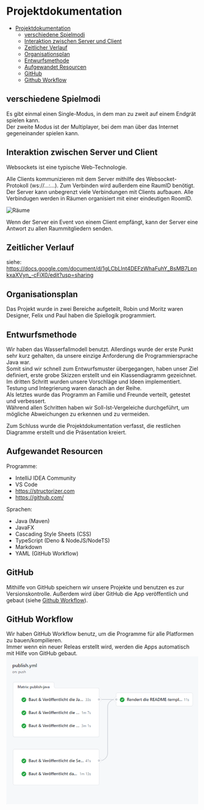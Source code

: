 # Projektdokumentation

- [Projektdokumentation](#projektdokumentation)
  - [verschiedene Spielmodi](#verschiedene-spielmodi)
  - [Interaktion zwischen Server und Client](#interaktion-zwischen-server-und-client)
  - [Zeitlicher Verlauf](#Zeitlicher-Verlauf)
  - [Organisationsplan](#Organisationsplan)
  - [Entwurfsmethode](#Entwurfsmethode)
  - [Aufgewandet Resourcen](#Aufgewandet-Resourcen)
  - [GitHub](#GitHub)
  - [Github Workflow](#GitHub-Workflow)


##  verschiedene Spielmodi

Es gibt einmal einen Single-Modus, in dem man zu zweit auf einem Endgrät spielen kann.  
Der zweite Modus ist der Multiplayer, bei dem man über das Internet gegeneinander spielen kann.


##  Interaktion zwischen Server und Client

Websockets ist eine typische Web-Technologie.

Alle Clients kommunizieren mit dem Server mithilfe des Websocket-Protokoll (ws://...:...). Zum Verbinden wird außerdem eine RaumID benötigt.  
Der Server kann unbegrenzt viele Verbindungen mit Clients aufbauen. Alle Verbindugen werden in Räumen organisiert mit einer eindeutigen RoomID.

![Räume](https://socket.io/images/rooms.png)

Wenn der Server ein Event von einem Client empfängt, kann der Server eine Antwort zu allen Raummitgliedern senden.


##  Zeitlicher Verlauf

siehe: https://docs.google.com/document/d/1gLCbLlnt4DEFzWhaFuhY_BsMB7LpnkxaXVyn_-cFiX0/edit?usp=sharing



##  Organisationsplan

Das Projekt wurde in zwei Bereiche aufgeteilt, Robin und Moritz waren Designer, Felix und Paul haben die Spiellogik programmiert.

##  Entwurfsmethode

Wir haben das Wasserfallmodell benutzt. Allerdings wurde der erste Punkt sehr kurz gehalten, da unsere einzige Anforderung die Programmiersprache Java war.  
Somit sind wir schnell zum Entwurfsmuster übergegangen, haben unser Ziel definiert, erste grobe Skizzen erstellt und ein Klassendiagramm gezeichnet.  
Im dritten Schritt wurden unsere Vorschläge und Ideen implementiert. Testung und Integrierung waren danach an der Reihe.  
Als letztes wurde das Programm an Familie und Freunde verteilt, getestet und verbessert.  
Während allen Schritten haben wir Soll-Ist-Vergeleiche durchgeführt, um mögliche Abweichungen zu erkennen und zu vermeiden.  

Zum Schluss wurde die Projektdokumentation verfasst, die restlichen Diagramme erstellt und die Präsentation kreiert.  


##  Aufgewandet Resourcen

Programme:
- IntelliJ IDEA Community
- VS Code
- https://structorizer.com
- https://github.com/

Sprachen: 
- Java (Maven)
- JavaFX
- Cascading Style Sheets (CSS)
- TypeScript (Deno & NodeJS/NodeTS)
- Markdown
- YAML (GitHub Workflow)


##  GitHub
Mithilfe von GitHub speichern wir unsere Projekte und benutzen es zur Versionskontrolle. Außerdem wird über GitHub die App veröffentlich und gebaut (siehe [Github Workflow](#GitHub-Workflow)).


##  GitHub Workflow

Wir haben GitHub Workflow benutz, um die Programme für alle Platformen zu bauen/kompilieren.  
Immer wenn ein neuer Releas erstellt wird, werden die Apps automatisch mit Hilfe von GitHub gebaut.  
![img.png](dokumentation_bilder/img.png)